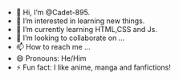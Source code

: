 - 👋 Hi, I’m @Cadet-895.
- 👀 I’m interested in learning new things.
- 🌱 I’m currently learning HTML,CSS and Js.
- 💞️ I’m looking to collaborate on ...
- 📫 How to reach me ...
- 😄 Pronouns: He/Him
- ⚡ Fun fact: I like anime, manga and fanfictions!

<!---
Cadet-895/Cadet-895 is a ✨ special ✨ repository because its `README.md` (this file) appears on your GitHub profile.
You can click the Preview link to take a look at your changes.
--->
